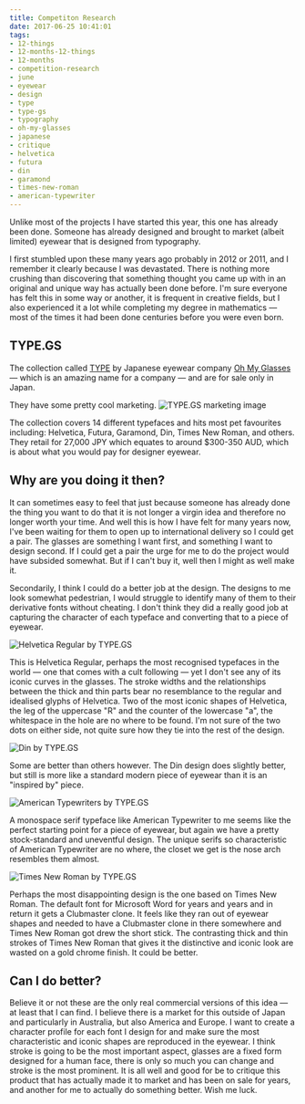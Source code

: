 ```yaml
---
title: Competiton Research
date: 2017-06-25 10:41:01
tags:
- 12-things
- 12-months-12-things
- 12-months
- competition-research
- june
- eyewear
- design
- type
- type-gs
- typography
- oh-my-glasses
- japanese
- critique
- helvetica
- futura
- din
- garamond
- times-new-roman
- american-typewriter
---
```


Unlike most of the projects I have started this year, this one has already been done. Someone has already designed and brought to market (albeit limited) eyewear that is designed from typography.

I first stumbled upon these many years ago probably in 2012 or 2011, and I remember it clearly because I was devastated. There is nothing more crushing than discovering that something thought you came up with in an original and unique way has actually been done before. I'm sure everyone has felt this in some way or another, it is frequent in creative fields, but I also experienced it a lot while completing my degree in mathematics — most of the times it had been done centuries before you were even born.

## TYPE.GS

The collection called [TYPE](http://type.gs) by Japanese eyewear company [Oh My Glasses](https://www.ohmyglasses.jp) — which is an amazing name for a company — and are for sale only in Japan.

They have some pretty cool marketing.
![TYPE.GS marketing image](/content/images/2017/06/11009221_1600348206845754_4086282558641848917_n.jpg)

The collection covers 14 different typefaces and hits most pet favourites including: Helvetica, Futura, Garamond, Din, Times New Roman, and others. They retail for 27,000 JPY which equates to around $300-350 AUD, which is about what you would pay for designer eyewear.

## Why are you doing it then?

It can sometimes easy to feel that just because someone has already done the thing you want to do that it is not longer a virgin idea and therefore no longer worth your time. And well this is how I have felt for many years now, I've been waiting for them to open up to international delivery so I could get a pair. The glasses are something I want first, and something I want to design second. If I could get a pair the urge for me to do the project would have subsided somewhat. But if I can't buy it, well then I might as well make it.

Secondarily, I think I could do a better job at the design. The designs to me look somewhat pedestrian, I would struggle to identify many of them to their derivative fonts without cheating. I don't think they did a really good job at capturing the character of each typeface and converting that to a piece of eyewear.

![Helvetica Regular by TYPE.GS](/content/images/2017/06/Screen-Shot-2017-06-25-at-6.52.21-pm.png)

This is Helvetica Regular, perhaps the most recognised typefaces in the world — one that comes with a cult following — yet I don't see any of its iconic curves in the glasses. The stroke widths and the relationships between the thick and thin parts bear no resemblance to the regular and idealised glyphs of Helvetica. Two of the most iconic shapes of Helvetica, the leg of the uppercase "R" and the counter of the lowercase "a", the whitespace in the hole are no where to be found. I'm not sure of the two dots on either side, not quite sure how they tie into the rest of the design.

![Din by TYPE.GS](/content/images/2017/06/Screen-Shot-2017-06-25-at-7.18.34-pm.png)

Some are better than others however. The Din design does slightly better, but still is more like a standard modern piece of eyewear than it is an "inspired by" piece.

![American Typewriters by TYPE.GS](/content/images/2017/06/Screen-Shot-2017-06-25-at-7.55.35-pm.png)

A monospace serif typeface like American Typewriter to me seems like the perfect starting point for a piece of eyewear, but again we have a pretty stock-standard and uneventful design. The unique serifs so characteristic of American Typewriter are no where, the closet we get is the nose arch resembles them almost.

![Times New Roman by TYPE.GS](/content/images/2017/06/Screen-Shot-2017-06-25-at-8.04.18-pm.png)

Perhaps the most disappointing design is the one based on Times New Roman. The default font for Microsoft Word for years and years and in return it gets a Clubmaster clone. It feels like they ran out of eyewear shapes and needed to have a Clubmaster clone in there somewhere and Times New Roman got drew the short stick. The contrasting thick and thin strokes of Times New Roman that gives it the distinctive and iconic look are wasted on a gold chrome finish. It could be better.

## Can I do better?

Believe it or not these are the only real commercial versions of this idea — at least that I can find. I believe there is a market for this outside of Japan and particularly in Australia, but also America and Europe. I want to create a character profile for each font I design for and make sure the most characteristic and iconic shapes are reproduced in the eyewear. I think stroke is going to be the most important aspect, glasses are a fixed form designed for a human face, there is only so much you can change and stroke is the most prominent. It is all well and good for be to critique this product that has actually made it to market and has been on sale for years, and another for me to actually do something better. Wish me luck.
